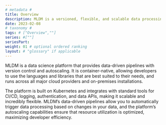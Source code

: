 ```yaml
---
# metadata # 
title: Overview
description: MLDM is a versioned, flexible, and scalable data processing platform.
date: 2023-02-08
# taxonomy #
tags: # ["Overview",""]
series: #[""]
seriesPart:
weight: 01 # optional ordered ranking
layout: # "glossary" if applicable
--- 
```


MLDM is a data science platform that provides data-driven pipelines with version control and autoscaling. It is container-native, allowing developers to use the languages and libraries that are best suited to their needs, and runs across all major cloud providers and on-premises installations.

The platform is built on Kubernetes and integrates with standard tools for CI/CD, logging, authentication, and data APIs, making it scalable and incredibly flexible. MLDM’s data-driven pipelines allow you to automatically trigger data processing based on changes in your data, and the platform’s autoscaling capabilities ensure that resource utilization is optimized, maximizing developer efficiency.
